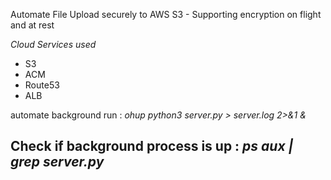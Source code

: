 Automate File Upload securely to AWS S3 - Supporting encryption on flight and at rest

*Cloud Services used*
-	S3
-	ACM
-	Route53
-	ALB


automate background run :  *ohup python3 server.py > server.log 2>&1 &*

Check if background process is up : *ps aux | grep server.py*
-	
